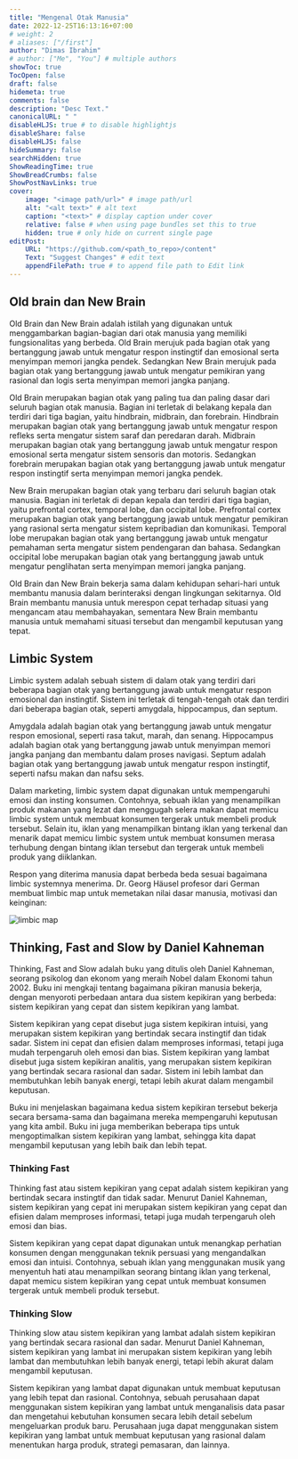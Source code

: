 ```yaml
---
title: "Mengenal Otak Manusia"
date: 2022-12-25T16:13:16+07:00
# weight: 2
# aliases: ["/first"]
author: "Dimas Ibrahim"
# author: ["Me", "You"] # multiple authors
showToc: true
TocOpen: false
draft: false
hidemeta: true
comments: false
description: "Desc Text."
canonicalURL: " "
disableHLJS: true # to disable highlightjs
disableShare: false
disableHLJS: false
hideSummary: false
searchHidden: true
ShowReadingTime: true
ShowBreadCrumbs: false
ShowPostNavLinks: true
cover:
    image: "<image path/url>" # image path/url
    alt: "<alt text>" # alt text
    caption: "<text>" # display caption under cover
    relative: false # when using page bundles set this to true
    hidden: true # only hide on current single page
editPost:
    URL: "https://github.com/<path_to_repo>/content"
    Text: "Suggest Changes" # edit text
    appendFilePath: true # to append file path to Edit link
---
```


## Old brain dan New Brain
Old Brain dan New Brain adalah istilah yang digunakan untuk menggambarkan bagian-bagian dari otak manusia yang memiliki fungsionalitas yang berbeda. Old Brain merujuk pada bagian otak yang bertanggung jawab untuk mengatur respon instingtif dan emosional serta menyimpan memori jangka pendek. Sedangkan New Brain merujuk pada bagian otak yang bertanggung jawab untuk mengatur pemikiran yang rasional dan logis serta menyimpan memori jangka panjang.

Old Brain merupakan bagian otak yang paling tua dan paling dasar dari seluruh bagian otak manusia. Bagian ini terletak di belakang kepala dan terdiri dari tiga bagian, yaitu hindbrain, midbrain, dan forebrain. Hindbrain merupakan bagian otak yang bertanggung jawab untuk mengatur respon refleks serta mengatur sistem saraf dan peredaran darah. Midbrain merupakan bagian otak yang bertanggung jawab untuk mengatur respon emosional serta mengatur sistem sensoris dan motoris. Sedangkan forebrain merupakan bagian otak yang bertanggung jawab untuk mengatur respon instingtif serta menyimpan memori jangka pendek.

New Brain merupakan bagian otak yang terbaru dari seluruh bagian otak manusia. Bagian ini terletak di depan kepala dan terdiri dari tiga bagian, yaitu prefrontal cortex, temporal lobe, dan occipital lobe. Prefrontal cortex merupakan bagian otak yang bertanggung jawab untuk mengatur pemikiran yang rasional serta mengatur sistem kepribadian dan komunikasi. Temporal lobe merupakan bagian otak yang bertanggung jawab untuk mengatur pemahaman serta mengatur sistem pendengaran dan bahasa. Sedangkan occipital lobe merupakan bagian otak yang bertanggung jawab untuk mengatur penglihatan serta menyimpan memori jangka panjang.

Old Brain dan New Brain bekerja sama dalam kehidupan sehari-hari untuk membantu manusia dalam berinteraksi dengan lingkungan sekitarnya. Old Brain membantu manusia untuk merespon cepat terhadap situasi yang mengancam atau membahayakan, sementara New Brain membantu manusia untuk memahami situasi tersebut dan mengambil keputusan yang tepat.

## Limbic System
Limbic system adalah sebuah sistem di dalam otak yang terdiri dari beberapa bagian otak yang bertanggung jawab untuk mengatur respon emosional dan instingtif. Sistem ini terletak di tengah-tengah otak dan terdiri dari beberapa bagian otak, seperti amygdala, hippocampus, dan septum.

Amygdala adalah bagian otak yang bertanggung jawab untuk mengatur respon emosional, seperti rasa takut, marah, dan senang. Hippocampus adalah bagian otak yang bertanggung jawab untuk menyimpan memori jangka panjang dan membantu dalam proses navigasi. Septum adalah bagian otak yang bertanggung jawab untuk mengatur respon instingtif, seperti nafsu makan dan nafsu seks.

Dalam marketing, limbic system dapat digunakan untuk mempengaruhi emosi dan insting konsumen. Contohnya, sebuah iklan yang menampilkan produk makanan yang lezat dan menggugah selera makan dapat memicu limbic system untuk membuat konsumen tergerak untuk membeli produk tersebut. Selain itu, iklan yang menampilkan bintang iklan yang terkenal dan menarik dapat memicu limbic system untuk membuat konsumen merasa terhubung dengan bintang iklan tersebut dan tergerak untuk membeli produk yang diiklankan.

Respon yang diterima manusia dapat berbeda beda sesuai bagaimana limbic systemnya menerima. Dr. Georg Häusel profesor dari German membuat limbic map untuk memetakan nilai dasar manusia, motivasi dan keinginan:

![limbic map](/images/limbic-map.jpg#center)



## Thinking, Fast and Slow by Daniel Kahneman

Thinking, Fast and Slow adalah buku yang ditulis oleh Daniel Kahneman, seorang psikolog dan ekonom yang meraih Nobel dalam Ekonomi tahun 2002. Buku ini mengkaji tentang bagaimana pikiran manusia bekerja, dengan menyoroti perbedaan antara dua sistem kepikiran yang berbeda: sistem kepikiran yang cepat dan sistem kepikiran yang lambat.

Sistem kepikiran yang cepat disebut juga sistem kepikiran intuisi, yang merupakan sistem kepikiran yang bertindak secara instingtif dan tidak sadar. Sistem ini cepat dan efisien dalam memproses informasi, tetapi juga mudah terpengaruh oleh emosi dan bias. Sistem kepikiran yang lambat disebut juga sistem kepikiran analitis, yang merupakan sistem kepikiran yang bertindak secara rasional dan sadar. Sistem ini lebih lambat dan membutuhkan lebih banyak energi, tetapi lebih akurat dalam mengambil keputusan.

Buku ini menjelaskan bagaimana kedua sistem kepikiran tersebut bekerja secara bersama-sama dan bagaimana mereka mempengaruhi keputusan yang kita ambil. Buku ini juga memberikan beberapa tips untuk mengoptimalkan sistem kepikiran yang lambat, sehingga kita dapat mengambil keputusan yang lebih baik dan lebih tepat.

### Thinking Fast
Thinking fast atau sistem kepikiran yang cepat adalah sistem kepikiran yang bertindak secara instingtif dan tidak sadar. Menurut Daniel Kahneman, sistem kepikiran yang cepat ini merupakan sistem kepikiran yang cepat dan efisien dalam memproses informasi, tetapi juga mudah terpengaruh oleh emosi dan bias.

Sistem kepikiran yang cepat dapat digunakan untuk menangkap perhatian konsumen dengan menggunakan teknik persuasi yang mengandalkan emosi dan intuisi. Contohnya, sebuah iklan yang menggunakan musik yang menyentuh hati atau menampilkan seorang bintang iklan yang terkenal, dapat memicu sistem kepikiran yang cepat untuk membuat konsumen tergerak untuk membeli produk tersebut.

### Thinking Slow
Thinking slow atau sistem kepikiran yang lambat adalah sistem kepikiran yang bertindak secara rasional dan sadar. Menurut Daniel Kahneman, sistem kepikiran yang lambat ini merupakan sistem kepikiran yang lebih lambat dan membutuhkan lebih banyak energi, tetapi lebih akurat dalam mengambil keputusan.

Sistem kepikiran yang lambat dapat digunakan untuk membuat keputusan yang lebih tepat dan rasional. Contohnya, sebuah perusahaan dapat menggunakan sistem kepikiran yang lambat untuk menganalisis data pasar dan mengetahui kebutuhan konsumen secara lebih detail sebelum mengeluarkan produk baru. Perusahaan juga dapat menggunakan sistem kepikiran yang lambat untuk membuat keputusan yang rasional dalam menentukan harga produk, strategi pemasaran, dan lainnya.